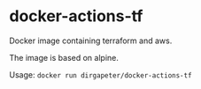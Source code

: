 # docker-actions-tf

Docker image containing terraform and aws.

The image is based on alpine.

Usage: `docker run dirgapeter/docker-actions-tf`
